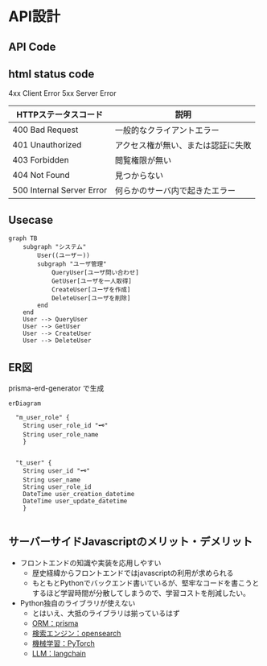 # API設計

## API Code


## html status code

4xx Client Error
5xx Server Error


| HTTPステータスコード | 説明 |
| - | - |
| 400 Bad Request | 一般的なクライアントエラー |
| 401 Unauthorized | アクセス権が無い、または認証に失敗 |
| 403 Forbidden | 閲覧権限が無い |
| 404 Not Found | 見つからない |
| 500 Internal Server Error | 何らかのサーバ内で起きたエラー |


## Usecase
```mermaid
graph TB
    subgraph "システム"
        User((ユーザー))
        subgraph "ユーザ管理"
            QueryUser[ユーザ問い合わせ]
            GetUser[ユーザを一人取得]
            CreateUser[ユーザを作成]
            DeleteUser[ユーザを削除]
        end
    end
    User --> QueryUser
    User --> GetUser
    User --> CreateUser
    User --> DeleteUser
```

## ER図
prisma-erd-generator で生成
```mermaid
erDiagram

  "m_user_role" {
    String user_role_id "🗝️"
    String user_role_name 
    }
  

  "t_user" {
    String user_id "🗝️"
    String user_name 
    String user_role_id 
    DateTime user_creation_datetime 
    DateTime user_update_datetime 
    }
  
```

## サーバーサイドJavascriptのメリット・デメリット
- フロントエンドの知識や実装を応用しやすい
  - 歴史経緯からフロントエンドではjavascriptの利用が求められる
  - もともとPythonでバックエンド書いているが、堅牢なコードを書こうとするほど学習時間が分散してしまうので、学習コストを削減したい。
- Python独自のライブラリが使えない
  - とはいえ、大抵のライブラリは揃っているはず
  - [ORM：prisma](https://www.prisma.io/)
  - [検索エンジン：opensearch](https://www.npmjs.com/package/@opensearch-project/opensearch)
  - [機械学習：PyTorch](https://pytorch.org/docs/stable/jit.html)
  - [LLM：langchain](https://js.langchain.com/docs/get_started/installation)